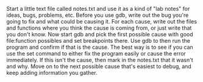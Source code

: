 Start a little text file called notes.txt and use it as a kind of "lab notes" for ideas, bugs, problems, etc.
Before you use gdb, write out the bug you're going to fix and what could be causing it.
For each cause, write out the files and functions where you think the cause is coming from, or just write that you don't know.
Now start gdb and pick the first possible cause with good file:function possibles and set breakpoints there.
Use gdb to then run the program and confirm if that is the cause. The best way is to see if you can use the set command to either fix the program easily or cause the error immediately.
If this isn't the cause, then mark in the notes.txt that it wasn't and why. Move on to the next possible cause that's easiest to debug, and keep adding information you gather.